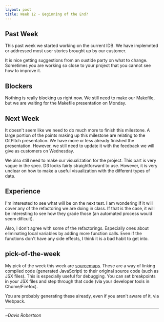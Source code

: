 ```yaml
---
layout: post
title: Week 12 - Beginning of the End?
---
```


## Past Week

This past week we started working on the current IDB. We have implemnted or addressed most 
user stories brought up by our customer.

It is nice getting suggestions from an oustide party on what to change. Sometimes you are 
working so close to your project that you cannot see how to improve it.

## Blockers

Nothing is really blocking us right now. We still need to make our Makefile, but we are waiting
for the Makefile presentation on Monday.

## Next Week

It doesn't seem like we need to do much more to finish this milestone. A large portion of the points 
making up this milestone are relating to the GitPitch presentation. We have more or less already 
finished the presentation. However, we still need to update it with the feedback we will give as 
customers on Wednesday.

We also still need to make our visualization for the project. This part is very vague in the spec. 
D3 looks fairly straightforward to use. However, it is very unclear on how to make a useful 
visualization with the different types of data.

## Experience

I'm interested to see what will be on the next test. I am wondering if it will cover any of the 
refactoring we are doing in class. If that is the case, it will be interesting to see how they 
grade those (an automated process would seem dificult).

Also, I don't agree with some of the refactorings. Especially ones about eliminating local variables 
by adding more function calls. Even if the functions don't have any side effects, I think it is a 
bad habit to get into.

## pick-of-the-week

My pick of the week this week are [sourcemaps](https://developers.google.com/web/tools/chrome-devtools/javascript/source-maps).
These are a way of linking compiled code (generated JavaScript) to their original source code (such as JSX files).
This is especially useful for debugging. You can set breakpoints in your JSX files and step through that code 
(via your developer tools in Chome/Firefox).

You are probably generating these already, even if you aren't aware of it, via Webpack.


-------------------------

~_Davis Robertson_

